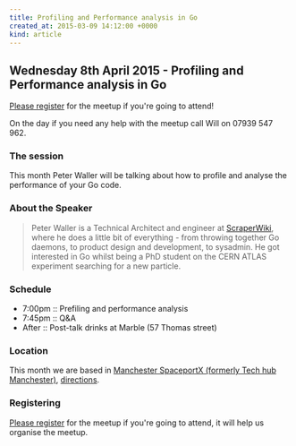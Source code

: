 ```yaml
---
title: Profiling and Performance analysis in Go
created_at: 2015-03-09 14:12:00 +0000
kind: article
---
```


## Wednesday 8th April 2015 - Profiling and Performance analysis in Go

[Please register](https://docs.google.com/a/basecamp.com/forms/d/1JgGtkV_h02jNyjH1pDXwZK20c9oSi8o9JPrBf8bqBmo/viewform) for the meetup if you're going to attend!

On the day if you need any help with the meetup call Will on 07939 547 962.

### The session

This month Peter Waller will be talking about how to profile and analyse the performance of your Go code.

### About the Speaker

> Peter Waller is a Technical Architect and engineer at [ScraperWiki](https://scraperwiki.com/), where he does a little bit of everything -  from throwing together Go daemons, to product design and development, to sysadmin. He got interested in Go whilst being a PhD student on the CERN ATLAS experiment searching for a new particle.

### Schedule

* 7:00pm :: Prefiling and performance analysis
* 7:45pm :: Q&A
* After  :: Post-talk drinks at Marble (57 Thomas street)

### Location

This month we are based in [Manchester SpaceportX (formerly Tech hub Manchester)](http://spaceportx.com/), [directions](https://www.google.com/maps/preview?daddr=53.4823,-2.23394).

### Registering

[Please register](https://docs.google.com/a/basecamp.com/forms/d/1JgGtkV_h02jNyjH1pDXwZK20c9oSi8o9JPrBf8bqBmo/viewform) for the meetup if you're going to attend, it will help us organise the meetup.

